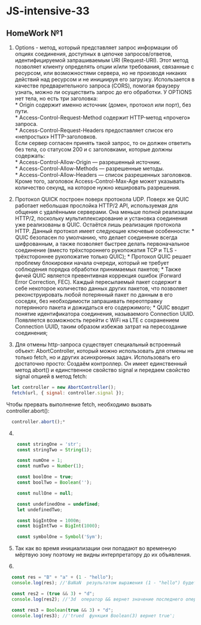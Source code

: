 # JS-intensive-33

## HomeWork №1

  1. Options - метод, который представляет запрос информации об опциях соединения, доступных в цепочке запросов/ответов, идентифицируемой запрашиваемым URI (Request-URI). Этот метод позволяет клиенту определять опции и/или требования, связанные с ресурсом, или возможностями сервера, но не производя никаких действий над ресурсом и не инициируя его загрузку.
  Использается в качестве предварительного запроса (CORS), помогая браузеру узнать, можно ли осуществить запрос до его обработки.
  У OPTIONS нет тела, но есть три заголовка:  
    * Origin содержит именно источник (домен, протокол или порт), без пути.  
    * Access-Control-Request-Method содержит HTTP-метод «прочего» запроса.  
    * Access-Control-Request-Headers предоставляет список его «непростых» HTTP-заголовков.  
  Если сервер согласен принять такой запрос, то он должен ответить без тела, со статусом 200 и с заголовками, которые должны содержать:  
    * Access-Control-Allow-Origin — разрешенный источник.  
    * Access-Control-Allow-Methods — разрешенные методы.  
    * Access-Control-Allow-Headers — список разрешенных заголовков.  
  Кроме того, заголовок Access-Control-Max-Age может указывать количество секунд, на которое нужно кешировать разрешения. 

  2. Протокол QUICK построен поверх протокола UDP. Поверх же QUIC работает небольшая прослойка HTTP/2 API, используемая для общения с удалёнными серверами. Она меньше полной реализации HTTP/2, поскольку мультиплексирование и установка соединения уже реализованы в QUIC. Остаётся лишь реализация протокола HTTP. Данный протокол имеет следующие ключевые особенности: 
    * QUIC безопасен по умолчанию, что делает соединение всегда шифрованным, а также позволяет быстрее делать первоначальное соединение (вместо трёхстороннего рукопожатия TCP и TLS - трёхстороннее рукопожатие только QUIC);
    * Протокол QUIC решает проблему блокировки начала очереди, который не требует соблюдения порядка обработки принимаемых пакетов;
    * Также фичей QUIC является превентивная коррекция ошибок (Forward Error Correction, FEC). Каждый пересылаемый пакет содержит в себе некоторое количество данных других пакетов, что позволяет реконструировать любой потерянный пакет по данным в его соседях, без необходимости запрашивать переотправку потерянного пакета и дожидаться его содержимого;
    * QUIC вводит понятие идентификатора соединения, называемого Connection UUID. Появляется возможность перейти с WiFi на LTE с сохранением Connection UUID, таким образом избежав затрат на пересоздание соединения;
  
  3. Для отмены http-запроса существует специальный встроенный объект: AbortController, который можно использовать для отмены не только fetch, но и других асинхронных задач.
  Использовать его достаточно просто:
  Cоздаём контроллер. Он имеет единственный метод abort() и единственное свойство signal и передаем свойство signal опцией в метод fetch: 

  ```javascript
    let controller = new AbortController();
    fetch(url, { signal: controller.signal });
  ```
  Чтобы прервать выполнение fetch, необходимо вызвать controller.abort():  
  ```javascript
    controller.abort();*
  ```
  
  4.
  ```javascript
      const stringOne = 'str';
      const stringTwo = String(1);

      const numOne = 1;
      const numTwo = Number(1);

      const boolOne = true;
      const boolTwo = Boolean('');

      const nullOne = null;

      const undefinedOne = undefined;
      let undefinedTwo;

      const bigIntOne = 1000n;
      const bigIntTwo = BigInt(1000);

      const symbolOne = Symbol('Sym');

  ```

  5. Так как во время инициализации они попадают во временную мёртвую зону поэтому не видны интерпретатору до их объявления.

  6.
  ```javascript
    const res = "B" + "a" + (1 - "hello");
    console.log(res); //'BaNaN  результатом выражения (1 - "hello") будет NaN так как JS пытается строку преобразовать в число'

    const res2 = (true && 3) + "d";
    console.log(res2); //'3d  оператор && вернет значение последнего операнда, то есть 3' 

    const res3 = Boolean(true && 3) + "d";
    console.log(res3); //'trued  функция Boolean(3) вернет true';
  ```
      

